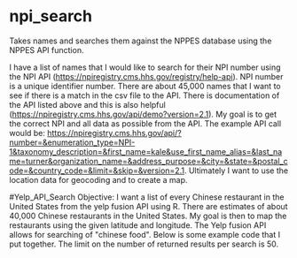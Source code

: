 # npi_search
Takes names and searches them against the NPPES database using the NPPES API function.  

I have a list of names that I would like to search for their NPI number using the NPI API (https://npiregistry.cms.hhs.gov/registry/help-api). NPI number is a unique identifier number. There are about 45,000 names that I want to see if there is a match in the csv file to the API. There is documentation of the API listed above and this is also helpful (https://npiregistry.cms.hhs.gov/api/demo?version=2.1). My goal is to get the correct NPI and all data as possible from the API. The example API call would be: https://npiregistry.cms.hhs.gov/api/?number=&enumeration_type=NPI-1&taxonomy_description=&first_name=kale&use_first_name_alias=&last_name=turner&organization_name=&address_purpose=&city=&state=&postal_code=&country_code=&limit=&skip=&version=2.1. Ultimately I want to use the location data for geocoding and to create a map.


#Yelp_API_Search
Objective: I want a list of every Chinese restaurant in the United States from the yelp fusion API using R. There are estimates of about 40,000 Chinese restaurants in the United States. My goal is then to map the restaurants using the given latitude and longitude. The Yelp fusion API allows for searching of "chinese food". Below is some example code that I put together. The limit on the number of returned results per search is 50.